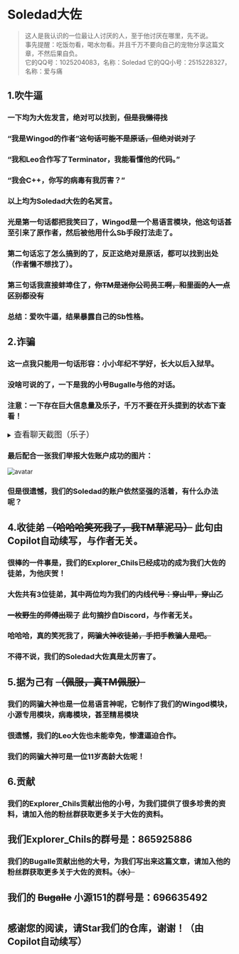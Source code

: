 # Soledad大佐

>这人是我认识的一位最让人讨厌的人，至于他讨厌在哪里，先不说。\
>事先提醒：吃饭勿看，喝水勿看。并且千万不要向自己的宠物分享这篇文章，不然后果自负。\
>它的QQ号：1025204083，名称：Soledad
>它的QQ小号：2515228327，名称：爱与痛

## 1.吹牛逼
### 一下均为大佐发言，绝对可以找到，~~但是我懒得找~~
### “我是Wingod的作者”~~这句话可能不是原话，但绝对说对了~~
### “我和Leo合作写了Terminator，我能看懂他的代码。”
### “我会C++，你写的病毒有我厉害？”
### 以上均为Soledad大佐的~~名~~冥言。
### 光是第一句话都把我笑曰了，Wingod是一个易语言模块，他这句话甚至引来了原作者，然后被他用什么Sb手段打法走了。
### 第二句话忘了怎么搞到的了，反正这绝对是原话，都可以找到出处（作者懒不想找了）。
### 第三句话我直接蚌埠住了，~~你TM是迷你公司员工啊，和里面的人一点区别都没有~~
### 总结：爱吹牛逼，结果暴露自己的Sb性格。

## 2.诈骗
### 这一点我只能用一句话形容：小小年纪不学好，长大以后入狱早。
### 没啥可说的了，一下是我的小号Bugalle与他的对话。
### 注意：一下存在巨大信息量及乐子，千万不要在开头提到的状态下查看！

<details>
<summary><font size=4>查看聊天截图（乐子）</font></summary>

![avatar](https://raw.githubusercontent.com/xiaoyuan151/Soledad/main/images/avatar1.png)\
![avatar](https://raw.githubusercontent.com/xiaoyuan151/Soledad/main/images/avatar2.png)\
![avatar](https://raw.githubusercontent.com/xiaoyuan151/Soledad/main/images/avatar3.png)\
![avatar](https://raw.githubusercontent.com/xiaoyuan151/Soledad/main/images/avatar4.png)\
![avatar](https://raw.githubusercontent.com/xiaoyuan151/Soledad/main/images/avatar5.png)\
![avatar](https://raw.githubusercontent.com/xiaoyuan151/Soledad/main/images/avatar6.png)\
![avatar](https://raw.githubusercontent.com/xiaoyuan151/Soledad/main/images/avatar7.png)\
![avatar](https://raw.githubusercontent.com/xiaoyuan151/Soledad/main/images/avatar8.png)\
![avatar](https://raw.githubusercontent.com/xiaoyuan151/Soledad/main/images/avatar9.png)\
![avatar](https://raw.githubusercontent.com/xiaoyuan151/Soledad/main/images/avatar10.png)\
![avatar](https://raw.githubusercontent.com/xiaoyuan151/Soledad/main/images/avatar11.png)\
![avatar](https://raw.githubusercontent.com/xiaoyuan151/Soledad/main/images/avatar12.png)\
![avatar](https://raw.githubusercontent.com/xiaoyuan151/Soledad/main/images/avatar13.png)\
![avatar](https://raw.githubusercontent.com/xiaoyuan151/Soledad/main/images/avatar14.png)\
![avatar](https://raw.githubusercontent.com/xiaoyuan151/Soledad/main/images/avatar15.png)\
![avatar](https://raw.githubusercontent.com/xiaoyuan151/Soledad/main/images/avatar16.png)\
![avatar](https://raw.githubusercontent.com/xiaoyuan151/Soledad/main/images/avatar17.png)\
![avatar](https://raw.githubusercontent.com/xiaoyuan151/Soledad/main/images/avatar18.png)\
![avatar](https://raw.githubusercontent.com/xiaoyuan151/Soledad/main/images/avatar19.png)\
![avatar](https://raw.githubusercontent.com/xiaoyuan151/Soledad/main/images/avatar20.png)\
![avatar](https://raw.githubusercontent.com/xiaoyuan151/Soledad/main/images/avatar21.png)\
![avatar](https://raw.githubusercontent.com/xiaoyuan151/Soledad/main/images/avatar22.png)\
![avatar](https://raw.githubusercontent.com/xiaoyuan151/Soledad/main/images/avatar23.png)\
![avatar](https://raw.githubusercontent.com/xiaoyuan151/Soledad/main/images/avatar24.png)\

</details>

### 最后配合一张我们举报大佐账户成功的图片：
![avatar](https://raw.githubusercontent.com/xiaoyuan151/Soledad/main/images/avatar25.png)
### 但是很遗憾，我们的Soledad的账户依然坚强的活着，有什么办法呢？

## 4.收徒弟 ~~（哈哈哈笑死我了，我TM草泥马）~~ 此句由Copilot自动续写，与作者无关。
### 很棒的一件事是，我们的Explorer_Chils已经成功的成为我们大佐的徒弟，为他庆贺！
### 大佐共有3位徒弟，其中两位均为我们的内线~~代号：穿山甲，穿山乙~~
### ~~一枚野生的师傅出现了~~ 此句摘抄自Discord，与作者无关。
### 哈哈哈，真的笑死我了，~~网骗大神收徒弟，手把手教骗人是吧。~~
### 不得不说，我们的Soledad大佐真是太厉害了。

## 5.据为己有 ~~（佩服，真TM佩服）~~
### 我们的网骗大神也是一位易语言神呢，它制作了我们的Wingod模块，小源专用模块，病毒模块，甚至精易模块
### 很遗憾，我们的Leo大佐也未能幸免，惨遭逼迫合作。
### 我们的网骗大神可是一位11岁高龄大佐呢！
## 6.贡献
### 我们的Explorer_Chils贡献出他的小号，为我们提供了很多珍贵的资料，请加入他的粉丝群获取更多关于大佐的资料。
## 我们Explorer_Chils的群号是：865925886
### 我们的Bugalle贡献出他的大号，为我们写出来这篇文章，请加入他的粉丝群获取更多关于大佐的资料。~~（水）~~
## 我们的 ~~Bugalle~~ 小源151的群号是：696635492
#
## 感谢您的阅读，请Star我们的仓库，谢谢！（由Copilot自动续写）
